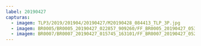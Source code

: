 ```yaml
---
label: 20190427
capturas:
  - imagem: TLP3/2019/201904/20190427/M20190428_084413_TLP_3P.jpg
  - imagem: BR0005/BR0005_20190427_022857_909260/FF_BR0005_20190427_053746_228_0224000.fits_maxpixel.jpg
  - imagem: BR0007/BR0007_20190427_015745_163101/FF_BR0007_20190427_052708_261_0218368.fits_maxpixel.jpg
---
```

